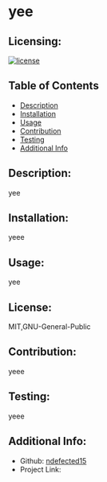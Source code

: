 # yee

  ## Licensing:
  [![license](https://img.shields.io/badge/license-MIT,GNU-General-Public-blue)](https://shields.io)
  
  ## Table of Contents 
  - [Description](#description)
  - [Installation](#installation)
  - [Usage](#usage)
  - [Contribution](#contribution)
  - [Testing](#testing)
  - [Additional Info](#additional-info)
  
  ## Description:
  yee
  
  ## Installation:
  yeee
  
  ## Usage:
  yee
  
  ## License:
  MIT,GNU-General-Public
  
  ## Contribution:
  yeee
  
  ## Testing:
  yeee
  
  ## Additional Info:
  - Github: [ndefected15](https://github.com/ndefected15)
  - Project Link: 